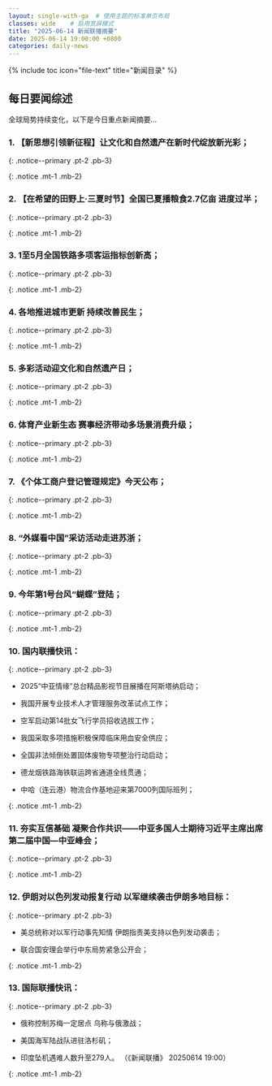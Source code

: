 ```yaml
---
layout: single-with-ga  # 使用主题的标准单页布局
classes: wide    # 启用宽屏模式
title: "2025-06-14 新闻联播摘要"
date: 2025-06-14 19:00:00 +0800
categories: daily-news
---
```


{% include toc icon="file-text" title="新闻目录" %}
   
## 每日要闻综述

全球局势持续变化，以下是今日重点新闻摘要...

### 1. 【新思想引领新征程】让文化和自然遗产在新时代绽放新光彩； 

{: .notice--primary .pt-2 .pb-3}

{: .notice .mt-1 .mb-2}

### 2. 【在希望的田野上·三夏时节】全国已夏播粮食2.7亿亩 进度过半； 

{: .notice--primary .pt-2 .pb-3}

{: .notice .mt-1 .mb-2}

### 3. 1至5月全国铁路多项客运指标创新高； 

{: .notice--primary .pt-2 .pb-3}

{: .notice .mt-1 .mb-2}

### 4. 各地推进城市更新 持续改善民生； 

{: .notice--primary .pt-2 .pb-3}

{: .notice .mt-1 .mb-2}

### 5. 多彩活动迎文化和自然遗产日； 

{: .notice--primary .pt-2 .pb-3}

{: .notice .mt-1 .mb-2}

### 6. 体育产业新生态 赛事经济带动多场景消费升级； 

{: .notice--primary .pt-2 .pb-3}

{: .notice .mt-1 .mb-2}

### 7. 《个体工商户登记管理规定》今天公布； 

{: .notice--primary .pt-2 .pb-3}

{: .notice .mt-1 .mb-2}

### 8. “外媒看中国”采访活动走进苏浙； 

{: .notice--primary .pt-2 .pb-3}

{: .notice .mt-1 .mb-2}

### 9. 今年第1号台风“蝴蝶”登陆； 

{: .notice--primary .pt-2 .pb-3}

{: .notice .mt-1 .mb-2}

### 10. 国内联播快讯： 

{: .notice--primary .pt-2 .pb-3}

- 2025“中亚情缘”总台精品影视节目展播在阿斯塔纳启动；

- 我国开展专业技术人才管理服务改革试点工作；

- 空军启动第14批女飞行学员招收选拔工作；

- 我国采取多项措施积极保障临床用血安全供应；

- 全国非法倾倒处置固体废物专项整治行动启动；

- 德龙烟铁路海铁联运跨省通道全线贯通；

- 中哈（连云港）物流合作基地迎来第7000列国际班列；

{: .notice .mt-1 .mb-2}

### 11. 夯实互信基础 凝聚合作共识——中亚多国人士期待习近平主席出席第二届中国—中亚峰会； 

{: .notice--primary .pt-2 .pb-3}

{: .notice .mt-1 .mb-2}

### 12. 伊朗对以色列发动报复行动 以军继续袭击伊朗多地目标： 

{: .notice--primary .pt-2 .pb-3}

- 美总统称对以军行动事先知情 伊朗指责美支持以色列发动袭击；

- 联合国安理会举行中东局势紧急公开会；

{: .notice .mt-1 .mb-2}

### 13. 国际联播快讯： 

{: .notice--primary .pt-2 .pb-3}

- 俄称控制苏梅一定居点 乌称与俄激战；

- 美国海军陆战队进驻洛杉矶；

- 印度坠机遇难人数升至279人。 （《新闻联播》 20250614 19:00）

{: .notice .mt-1 .mb-2}